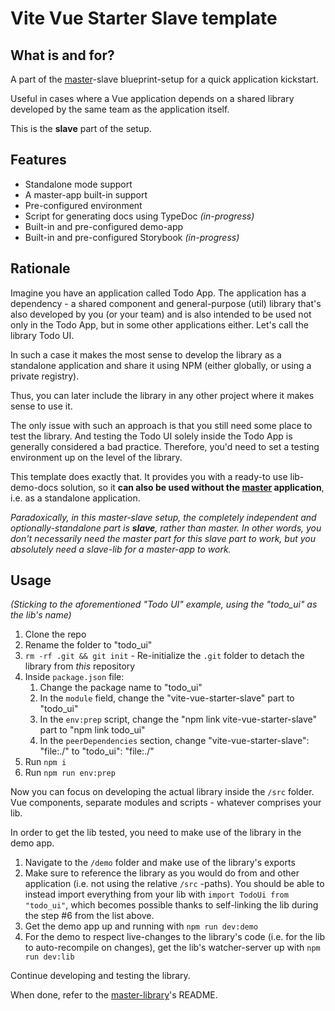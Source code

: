 # Vite Vue Starter **Slave** template

## What is and for?

A part of the [master](<(https://github.com/smellyshovel/vite-vue-starter-master)>)-slave blueprint-setup for a quick application kickstart.

Useful in cases where a Vue application depends on a shared library developed by the same team as the application itself.

This is the **slave** part of the setup.

## Features

- Standalone mode support
- A master-app built-in support
- Pre-configured environment
- Script for generating docs using TypeDoc _(in-progress)_
- Built-in and pre-configured demo-app
- Built-in and pre-configured Storybook _(in-progress)_

## Rationale

Imagine you have an application called Todo App. The application has a dependency - a shared component and general-purpose (util) library that's also developed by you (or your team) and is also intended to be used not only in the Todo App, but in some other applications either. Let's call the library Todo UI.

In such a case it makes the most sense to develop the library as a standalone application and share it using NPM (either globally, or using a private registry).

Thus, you can later include the library in any other project where it makes sense to use it.

The only issue with such an approach is that you still need some place to test the library. And testing the Todo UI solely inside the Todo App is generally considered a bad practice. Therefore, you'd need to set a testing environment up on the level of the library.

This template does exactly that. It provides you with a ready-to use lib-demo-docs solution, so it **can also be used without the [master](<(https://github.com/smellyshovel/vite-vue-starter-master)>) application**, i.e. as a standalone application.

_Paradoxically, in this master-slave setup, the completely independent and optionally-standalone part is **slave**, rather than master. In other words, you don't necessarily need the master part for this slave part to work, but you absolutely need a slave-lib for a master-app to work._

## Usage

_(Sticking to the aforementioned "Todo UI" example, using the "todo_ui" as the lib's name)_

1. Clone the repo
2. Rename the folder to "todo_ui"
3. `rm -rf .git && git init` - Re-initialize the `.git` folder to detach the library from _this_ repository
4. Inside `package.json` file:
   1. Change the package name to "todo_ui"
   2. In the `module` field, change the "vite-vue-starter-slave" part to "todo_ui"
   3. In the `env:prep` script, change the "npm link vite-vue-starter-slave" part to "npm link todo_ui"
   4. In the `peerDependencies` section, change "vite-vue-starter-slave": "file:./" to "todo_ui": "file:./"
5. Run `npm i`
6. Run `npm run env:prep`

Now you can focus on developing the actual library inside the `/src` folder. Vue components, separate modules and scripts - whatever comprises your lib.

In order to get the lib tested, you need to make use of the library in the demo app.

1. Navigate to the `/demo` folder and make use of the library's exports
2. Make sure to reference the library as you would do from and other application (i.e. not using the relative `/src` -paths). You should be able to instead import everything from your lib with `import TodoUi from "todo_ui"`, which becomes possible thanks to self-linking the lib during the step #6 from the list above.
3. Get the demo app up and running with `npm run dev:demo`
4. For the demo to respect live-changes to the library's code (i.e. for the lib to auto-recompile on changes), get the lib's watcher-server up with `npm run dev:lib`

Continue developing and testing the library.

When done, refer to the [master-library](https://github.com/smellyshovel/vite-vue-starter-slave)'s README.
